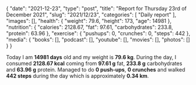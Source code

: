 {
    "date": "2021-12-23",
    "type": "post",
    "title": "Report for Thursday 23rd of December 2021",
    "slug": "2021\/12\/23",
    "categories": [
        "Daily report"
    ],
    "images": [],
    "health": {
        "weight": 79.6,
        "height": 173,
        "age": 14981
    },
    "nutrition": {
        "calories": 2128.67,
        "fat": 97.61,
        "carbohydrates": 233.8,
        "protein": 63.96
    },
    "exercise": {
        "pushups": 0,
        "crunches": 0,
        "steps": 442
    },
    "media": {
        "books": [],
        "podcast": [],
        "youtube": [],
        "movies": [],
        "photos": []
    }
}

Today I am <strong>14981 days</strong> old and my weight is <strong>79.6 kg</strong>. During the day, I consumed <strong>2128.67 kcal</strong> coming from <strong>97.61 g</strong> fat, <strong>233.8 g</strong> carbohydrates and <strong>63.96 g</strong> protein. Managed to do <strong>0 push-ups</strong>, <strong>0 crunches</strong> and walked <strong>442 steps</strong> during the day which is approximately <strong>0.34 km</strong>.